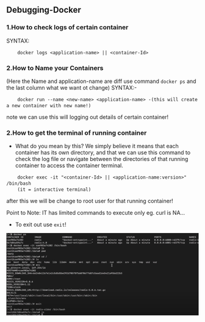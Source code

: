 ## Debugging-Docker

### **1.How to check logs of certain container**

SYNTAX:

```
    docker logs <application-name> || <container-Id>
```

### **2.How to Name your Containers**

(Here the Name and application-name are diff use command `docker ps` and the last column what we want ot change)
SYNTAX:-

```
    docker run --name <new-name> <application-name> -(this will create a new container with new name!)
```

note we can use this will logging out details of certain container!

### **2.How to get the terminal of running container**

- What do you mean by this? We simply believe it means that each container has its own directory, and that we can use this command to check the log file or navigate between the directories of that running container to access the container terminal.

```
    docker exec -it "<container-Id> || <application-name:version>" /bin/bash
    (it = interactive terminal)
```

after this we will be change to root user for that running container!

Point to Note: IT has limited commands to execute only eg. curl is NA...

- To exit out use `exit`!

![container-terminal](../Images/Container-terminal.png)
